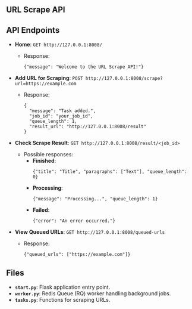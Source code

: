 ## URL Scrape API

## API Endpoints

- **Home**: `GET http://127.0.0.1:8008/`
  - Response: 
    ```
    {"message": "Welcome to the URL Scrape API!"}
    ```

- **Add URL for Scraping**: `POST http://127.0.0.1:8008/scrape?url=https://example.com`
  - Response: 
    ```
    {
      "message": "Task added.",
      "job_id": "your_job_id",
      "queue_length": 1,
      "result_url": "http://127.0.0.1:8008/result"
    }
    ```

- **Check Scrape Result**: `GET http://127.0.0.1:8008/result/<job_id>`
  - Possible responses:
    - **Finished**:
      ```
      {"title": "Title", "paragraphs": ["Text"], "queue_length": 0}
      ```
    - **Processing**:
      ```
      {"message": "Processing...", "queue_length": 1}
      ```
    - **Failed**:
      ```
      {"error": "An error occurred."}
      ```

- **View Queued URLs**: `GET http://127.0.0.1:8008/queued-urls`
  - Response: 
    ```
    {"queued_urls": ["https://example.com"]}
    ```

## Files

- **`start.py`**: Flask application entry point.
- **`worker.py`**: Redis Queue (RQ) worker handling background jobs.
- **`tasks.py`**: Functions for scraping URLs.
